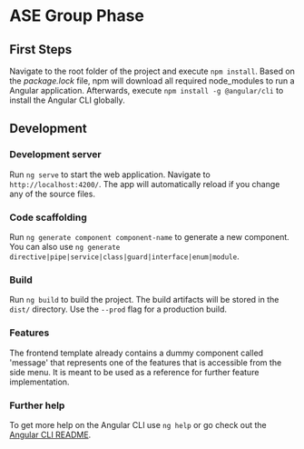 # ASE Group Phase

## First Steps

Navigate to the root folder of the project and execute `npm install`. Based on the *package.lock* file, npm will download all required node_modules to run a Angular application.
Afterwards, execute `npm install -g @angular/cli` to install the Angular CLI globally.

## Development

### Development server

Run `ng serve` to start the web application. Navigate to `http://localhost:4200/`. The app will automatically reload if you change any of the source files.

### Code scaffolding

Run `ng generate component component-name` to generate a new component. You can also use `ng generate directive|pipe|service|class|guard|interface|enum|module`.

### Build

Run `ng build` to build the project. The build artifacts will be stored in the `dist/` directory. Use the `--prod` flag for a production build.

### Features

The frontend template already contains a dummy component called 'message' that represents one of the features that is accessible from the side menu. It is meant to be used as a reference for further feature implementation.

### Further help

To get more help on the Angular CLI use `ng help` or go check out the [Angular CLI README](https://github.com/angular/angular-cli/blob/master/README.md).
